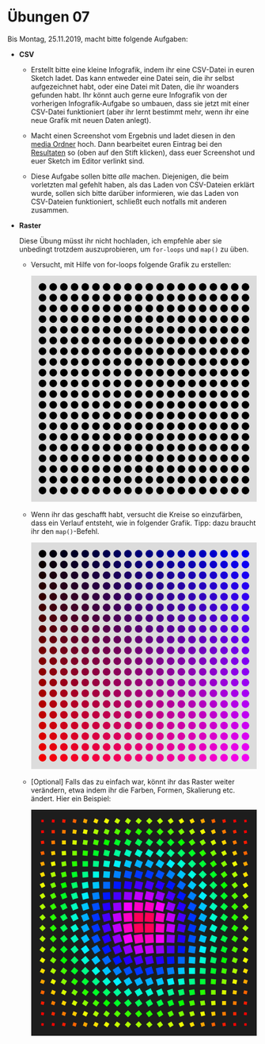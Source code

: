 # Übungen 07

Bis Montag, 25.11.2019, macht bitte folgende Aufgaben:

* **CSV**

  * Erstellt bitte eine kleine Infografik, indem ihr eine CSV-Datei in euren Sketch ladet. Das kann entweder eine Datei sein, die ihr selbst aufgezeichnet habt, oder eine Datei mit Daten, die ihr woanders gefunden habt. Ihr könnt auch gerne eure Infografik von der vorherigen Infografik-Aufgabe so umbauen, dass sie jetzt mit einer CSV-Datei funktioniert (aber ihr lernt bestimmt mehr, wenn ihr eine neue Grafik mit neuen Daten anlegt).

  * Macht einen Screenshot vom Ergebnis und ladet diesen in den [media Ordner](media) hoch. Dann bearbeitet euren Eintrag bei den [Resultaten](resultate07.md) so (oben auf den Stift klicken), dass euer Screenshot und euer Sketch im Editor verlinkt sind.

  * Diese Aufgabe sollen bitte *alle* machen. Diejenigen, die beim vorletzten mal gefehlt haben, als das Laden von CSV-Dateien erklärt wurde, sollen sich bitte darüber informieren, wie das Laden von CSV-Dateien funktioniert, schließt euch notfalls mit anderen zusammen.

* **Raster**

  Diese Übung müsst ihr nicht hochladen, ich empfehle aber sie unbedingt trotzdem auszuprobieren, um `for-loops` und `map()` zu üben.

  * Versucht, mit Hilfe von for-loops folgende Grafik zu erstellen:

    ![Raster](media/raster.png)

  * Wenn ihr das geschafft habt, versucht die Kreise so einzufärben, dass ein Verlauf entsteht, wie in folgender Grafik. Tipp: dazu braucht ihr den `map()`-Befehl.

    ![Farbraster](media/raster_color.png)

  * [Optional] Falls das zu einfach war, könnt ihr das Raster weiter verändern, etwa indem ihr die Farben, Formen, Skalierung etc. ändert. Hier ein Beispiel:

    ![Bonus-Raster](media/raster_bonus.png)